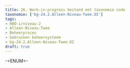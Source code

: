 ```yaml
---
title: 26. Work-in-progress bestand met taxonomie code
taxonomie: ['bg-24.2.Alleen-Niveau-Twee.OI']
tags:
- HBO-i/niveau-2
- Alleen-Niveau-Twee
- Beheerproces
- Gebruiken beheersysteem
- bg-24.2.Alleen-Niveau-Twee.OI
draft: true 
---
```


-=ENUM=-
